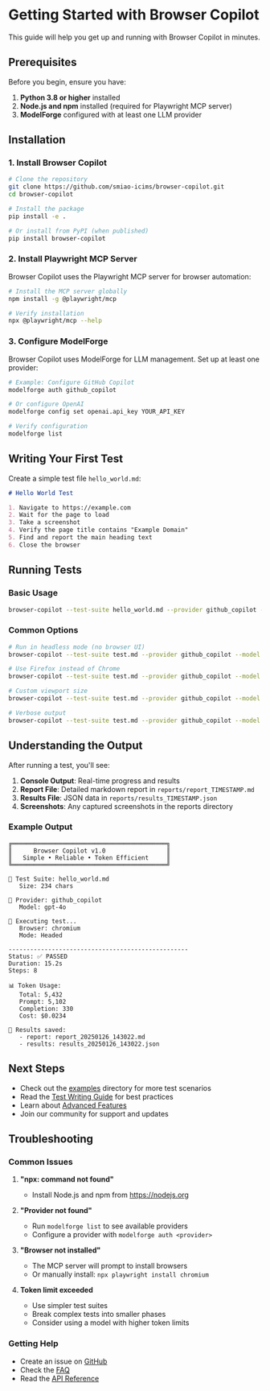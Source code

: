 # Getting Started with Browser Copilot

This guide will help you get up and running with Browser Copilot in minutes.

## Prerequisites

Before you begin, ensure you have:

1. **Python 3.8 or higher** installed
2. **Node.js and npm** installed (required for Playwright MCP server)
3. **ModelForge** configured with at least one LLM provider

## Installation

### 1. Install Browser Copilot

```bash
# Clone the repository
git clone https://github.com/smiao-icims/browser-copilot.git
cd browser-copilot

# Install the package
pip install -e .

# Or install from PyPI (when published)
pip install browser-copilot
```

### 2. Install Playwright MCP Server

Browser Copilot uses the Playwright MCP server for browser automation:

```bash
# Install the MCP server globally
npm install -g @playwright/mcp

# Verify installation
npx @playwright/mcp --help
```

### 3. Configure ModelForge

Browser Copilot uses ModelForge for LLM management. Set up at least one provider:

```bash
# Example: Configure GitHub Copilot
modelforge auth github_copilot

# Or configure OpenAI
modelforge config set openai.api_key YOUR_API_KEY

# Verify configuration
modelforge list
```

## Writing Your First Test

Create a simple test file `hello_world.md`:

```markdown
# Hello World Test

1. Navigate to https://example.com
2. Wait for the page to load
3. Take a screenshot
4. Verify the page title contains "Example Domain"
5. Find and report the main heading text
6. Close the browser
```

## Running Tests

### Basic Usage

```bash
browser-copilot --test-suite hello_world.md --provider github_copilot --model gpt-4o
```

### Common Options

```bash
# Run in headless mode (no browser UI)
browser-copilot --test-suite test.md --provider github_copilot --model gpt-4o --headless

# Use Firefox instead of Chrome
browser-copilot --test-suite test.md --provider github_copilot --model gpt-4o --browser firefox

# Custom viewport size
browser-copilot --test-suite test.md --provider github_copilot --model gpt-4o --viewport-size 1280,720

# Verbose output
browser-copilot --test-suite test.md --provider github_copilot --model gpt-4o --verbose
```

## Understanding the Output

After running a test, you'll see:

1. **Console Output**: Real-time progress and results
2. **Report File**: Detailed markdown report in `reports/report_TIMESTAMP.md`
3. **Results File**: JSON data in `reports/results_TIMESTAMP.json`
4. **Screenshots**: Any captured screenshots in the reports directory

### Example Output

```
╔═══════════════════════════════════════════╗
║      Browser Copilot v1.0                 ║
║   Simple • Reliable • Token Efficient     ║
╚═══════════════════════════════════════════╝

📄 Test Suite: hello_world.md
   Size: 234 chars

🤖 Provider: github_copilot
   Model: gpt-4o

🚀 Executing test...
   Browser: chromium
   Mode: Headed

--------------------------------------------------
Status: ✅ PASSED
Duration: 15.2s
Steps: 8

📊 Token Usage:
   Total: 5,432
   Prompt: 5,102
   Completion: 330
   Cost: $0.0234

📝 Results saved:
   - report: report_20250126_143022.md
   - results: results_20250126_143022.json
```

## Next Steps

- Check out the [examples](../examples/) directory for more test scenarios
- Read the [Test Writing Guide](test_writing_guide.md) for best practices
- Learn about [Advanced Features](advanced_features.md)
- Join our community for support and updates

## Troubleshooting

### Common Issues

1. **"npx: command not found"**
   - Install Node.js and npm from https://nodejs.org

2. **"Provider not found"**
   - Run `modelforge list` to see available providers
   - Configure a provider with `modelforge auth <provider>`

3. **"Browser not installed"**
   - The MCP server will prompt to install browsers
   - Or manually install: `npx playwright install chromium`

4. **Token limit exceeded**
   - Use simpler test suites
   - Break complex tests into smaller phases
   - Consider using a model with higher token limits

### Getting Help

- Create an issue on [GitHub](https://github.com/smiao-icims/browser-copilot/issues)
- Check the [FAQ](faq.md)
- Read the [API Reference](api_reference.md)